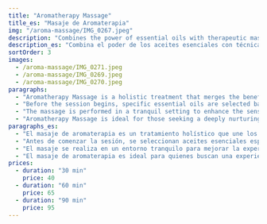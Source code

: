 ```yaml
---
title: "Aromatherapy Massage"
title_es: "Masaje de Aromaterapia"
img: "/aroma-massage/IMG_0267.jpeg"
description: "Combines the power of essential oils with therapeutic massage techniques."
description_es: "Combina el poder de los aceites esenciales con técnicas terapéuticas de masaje."
sortOrder: 3
images:
  - /aroma-massage/IMG_0271.jpeg
  - /aroma-massage/IMG_0269.jpeg
  - /aroma-massage/IMG_0270.jpeg
paragraphs:
  - "Aromatherapy Massage is a holistic treatment that merges the benefits of therapeutic touch with the healing properties of essential oils. This calming experience not only relaxes the body but also uplifts the mind through the power of scent."
  - "Before the session begins, specific essential oils are selected based on your individual needs—whether you're looking to ease stress, boost energy, or promote better sleep. These oils are then gently massaged into the skin using smooth, flowing techniques that improve circulation and ease muscular discomfort."
  - "The massage is performed in a tranquil setting to enhance the sensory experience, allowing the aromas to work in harmony with the massage to calm the nervous system and restore emotional balance."
  - "Aromatherapy Massage is ideal for those seeking a deeply nurturing experience that addresses both physical tension and emotional well-being, leaving you refreshed, centered, and renewed."
paragraphs_es:
  - "El masaje de aromaterapia es un tratamiento holístico que une los beneficios del tacto terapéutico con las propiedades curativas de los aceites esenciales. Esta experiencia calmante no solo relaja el cuerpo sino que también eleva la mente a través del poder del aroma."
  - "Antes de comenzar la sesión, se seleccionan aceites esenciales específicos según tus necesidades individuales, ya sea para aliviar el estrés, aumentar la energía o promover un mejor sueño. Estos aceites se masajean suavemente en la piel con técnicas fluidas que mejoran la circulación y alivian las molestias musculares."
  - "El masaje se realiza en un entorno tranquilo para mejorar la experiencia sensorial, permitiendo que los aromas trabajen en armonía con el masaje para calmar el sistema nervioso y restaurar el equilibrio emocional."
  - "El masaje de aromaterapia es ideal para quienes buscan una experiencia profundamente nutritiva que aborda tanto la tensión física como el bienestar emocional, dejándote renovado, centrado y refrescado."
prices:
  - duration: "30 min"
    price: 40
  - duration: "60 min"
    price: 65
  - duration: "90 min"
    price: 95
---
```

